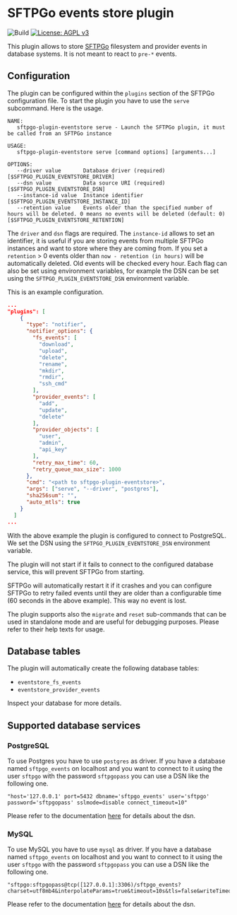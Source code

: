 # SFTPGo events store plugin

![Build](https://github.com/sftpgo/sftpgo-plugin-eventstore/workflows/Build/badge.svg?branch=main&event=push)
[![License: AGPL v3](https://img.shields.io/badge/License-AGPLv3-blue.svg)](https://www.gnu.org/licenses/agpl-3.0)

This plugin allows to store [SFTPGo](https://github.com/drakkan/sftpgo/) filesystem and provider events in database systems. It is not meant to react to `pre-*` events.

## Configuration

The plugin can be configured within the `plugins` section of the SFTPGo configuration file. To start the plugin you have to use the `serve` subcommand. Here is the usage.

```shell
NAME:
   sftpgo-plugin-eventstore serve - Launch the SFTPGo plugin, it must be called from an SFTPGo instance

USAGE:
   sftpgo-plugin-eventstore serve [command options] [arguments...]

OPTIONS:
   --driver value       Database driver (required) [$SFTPGO_PLUGIN_EVENTSTORE_DRIVER]
   --dsn value          Data source URI (required) [$SFTPGO_PLUGIN_EVENTSTORE_DSN]
   --instance-id value  Instance identifier [$SFTPGO_PLUGIN_EVENTSTORE_INSTANCE_ID]
   --retention value    Events older than the specified number of hours will be deleted. 0 means no events will be deleted (default: 0) [$SFTPGO_PLUGIN_EVENTSTORE_RETENTION]
```

The `driver` and `dsn` flags are required. The `instance-id` allows to set an identifier, it is useful if you are storing events from multiple SFTPGo instances and want to store where they are coming from.
If you set a `retention` > 0 events older than `now - retention (in hours)` will be automatically deleted. Old events will be checked every hour.
Each flag can also be set using environment variables, for example the DSN can be set using the `SFTPGO_PLUGIN_EVENTSTORE_DSN` environment variable.

This is an example configuration.

```json
...
"plugins": [
    {
      "type": "notifier",
      "notifier_options": {
        "fs_events": [
          "download",
          "upload",
          "delete",
          "rename",
          "mkdir",
          "rmdir",
          "ssh_cmd"
        ],
        "provider_events": [
          "add",
          "update",
          "delete"
        ],
        "provider_objects": [
          "user",
          "admin",
          "api_key"
        ],
        "retry_max_time": 60,
        "retry_queue_max_size": 1000
      },
      "cmd": "<path to sftpgo-plugin-eventstore>",
      "args": ["serve", "--driver", "postgres"],
      "sha256sum": "",
      "auto_mtls": true
    }
  ]
...
```

With the above example the plugin is configured to connect to PostgreSQL. We set the DSN using the `SFTPGO_PLUGIN_EVENTSTORE_DSN` environment variable.

The plugin will not start if it fails to connect to the configured database service, this will prevent SFTPGo from starting.

SFTPGo will automatically restart it if it crashes and you can configure SFTPGo to retry failed events until they are older than a configurable time (60 seconds in the above example). This way no event is lost.

The plugin supports also the `migrate` and `reset` sub-commands that can be used in standalone mode and are useful for debugging purposes. Please refer to their help texts for usage.

## Database tables

The plugin will automatically create the following database tables:

- `eventstore_fs_events`
- `eventstore_provider_events`

Inspect your database for more details.

## Supported database services

### PostgreSQL

To use Postgres you have to use `postgres` as driver. If you have a database named `sftpgo_events` on localhost and you want to connect to it using the user `sftpgo` with the password `sftpgopass` you can use a DSN like the following one.

```shell
"host='127.0.0.1' port=5432 dbname='sftpgo_events' user='sftpgo' password='sftpgopass' sslmode=disable connect_timeout=10"
```

Please refer to the documentation [here](https://github.com/go-gorm/postgres) for details about the dsn.

### MySQL

To use MySQL you have to use `mysql` as driver. If you have a database named `sftpgo_events` on localhost and you want to connect to it using the user `sftpgo` with the password `sftpgopass` you can use a DSN like the following one.

```shell
"sftpgo:sftpgopass@tcp([127.0.0.1]:3306)/sftpgo_events?charset=utf8mb4&interpolateParams=true&timeout=10s&tls=false&writeTimeout=10s&readTimeout=10s&parseTime=true"
```

Please refer to the documentation [here](https://github.com/go-gorm/mysql) for details about the dsn.
